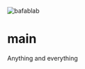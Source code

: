 ![bafablab](https://user-images.githubusercontent.com/84325226/118488139-1ab97700-b724-11eb-9e30-fd7dfd20d4b3.png)
# main
Anything and everything
